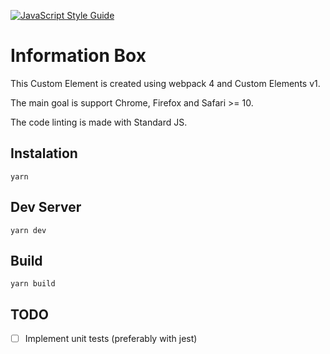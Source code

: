 [![JavaScript Style Guide](https://img.shields.io/badge/code_style-standard-brightgreen.svg)](https://standardjs.com)
# Information Box

This Custom Element is created using webpack 4 and Custom Elements v1.

The main goal is support Chrome, Firefox and Safari >= 10.

The code linting is made with Standard JS.

## Instalation

`yarn`

## Dev Server

`yarn dev`

## Build

`yarn build`

## TODO
* [ ] Implement unit tests (preferably with jest)
